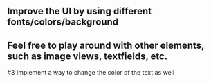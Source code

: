  ## Improve the UI by using different fonts/colors/background
 ## Feel free to play around with other elements, such as image views, textfields, etc.
 #3 Implement a way to change the color of the text as well
